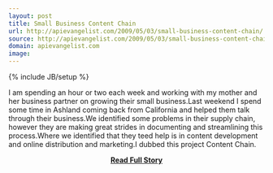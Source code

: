 ```yaml
---
layout: post
title: Small Business Content Chain
url: http://apievangelist.com/2009/05/03/small-business-content-chain/
source: http://apievangelist.com/2009/05/03/small-business-content-chain/
domain: apievangelist.com
image: 
---
```

{% include JB/setup %}<p>I am spending an hour or two each week and working with my mother and her business partner on growing their small business.Last weekend I spend some time in Ashland coming back from California and helped them talk through their business.We identified some problems in their supply chain, however they are making great strides in documenting and streamlining this process.Where we identified that they teed help is in content development and online distribution and marketing.I dubbed this project Content Chain.</p>
<center><p><a href="http://apievangelist.com/2009/05/03/small-business-content-chain/" style='padding:25px; font-sze:18px; font-weight: bold;'>Read Full Story</a></p></center>
